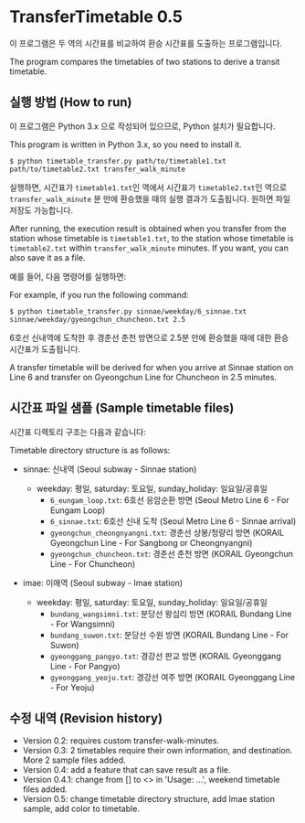 # TransferTimetable 0.5

이 프로그램은 두 역의 시간표를 비교하여 환승 시간표를 도출하는 프로그램입니다.

The program compares the timetables of two stations to derive a transit timetable.

## 실행 방법 (How to run)

이 프로그램은 Python 3.x 으로 작성되어 있으므로, Python 설치가 필요합니다.

This program is written in Python 3.x, so you need to install it.

```shell
$ python timetable_transfer.py path/to/timetable1.txt path/to/timetable2.txt transfer_walk_minute
```

실행하면, 시간표가 `timetable1.txt`인 역에서 시간표가 `timetable2.txt`인 역으로 `transfer_walk_minute` 분 만에 환승했을 때의 실행 결과가 도출됩니다. 원하면 파일 저장도 가능합니다.

After running, the execution result is obtained when you transfer from the station whose timetable is `timetable1.txt`, to the station whose timetable is `timetable2.txt` within `transfer_walk_minute` minutes. If you want, you can also save it as a file.

예를 들어, 다음 명령어를 실행하면:

For example, if you run the following command:

```shell
$ python timetable_transfer.py sinnae/weekday/6_sinnae.txt sinnae/weekday/gyeongchun_chuncheon.txt 2.5
```

6호선 신내역에 도착한 후 경춘선 춘천 방면으로 2.5분 만에 환승했을 때에 대한 환승 시간표가 도출됩니다.

A transfer timetable will be derived for when you arrive at Sinnae station on Line 6 and transfer on Gyeongchun Line for Chuncheon in 2.5 minutes.

## 시간표 파일 샘플 (Sample timetable files)

시간표 디렉토리 구조는 다음과 같습니다:

Timetable directory structure is as follows:

* sinnae: 신내역 (Seoul subway - Sinnae station)
  * weekday: 평일, saturday: 토요일, sunday_holiday: 일요일/공휴일
    * `6_eungam_loop.txt`: 6호선 응암순환 방면 (Seoul Metro Line 6 - For Eungam Loop)
    * `6_sinnae.txt`: 6호선 신내 도착 (Seoul Metro Line 6 - Sinnae arrival)
    * `gyeongchun_cheongnyangni.txt`: 경춘선 상봉/청량리 방면 (KORAIL Gyeongchun Line - For Sangbong or Cheongnyangni)
    * `gyeongchun_chuncheon.txt`: 경춘선 춘천 방면 (KORAIL Gyeongchun Line - For Chuncheon)

* imae: 이매역 (Seoul subway - Imae station)
  * weekday: 평일, saturday: 토요일, sunday_holiday: 일요일/공휴일
    * `bundang_wangsimni.txt`: 분당선 왕십리 방면 (KORAIL Bundang Line - For Wangsimni)
    * `bundang_suwon.txt`: 분당선 수원 방면 (KORAIL Bundang Line - For Suwon)
    * `gyeonggang_pangyo.txt`: 경강선 판교 방면 (KORAIL Gyeonggang Line - For Pangyo)
    * `gyeonggang_yeoju.txt`: 경강선 여주 방면 (KORAIL Gyeonggang Line - For Yeoju)

## 수정 내역 (Revision history)

* Version 0.2: requires custom transfer-walk-minutes.
* Version 0.3: 2 timetables require their own information, and destination. More 2 sample files added.
* Version 0.4: add a feature that can save result as a file.
* Version 0.4.1: change from [] to <> in 'Usage: ...', weekend timetable files added.
* Version 0.5: change timetable directory structure, add Imae station sample, add color to timetable.